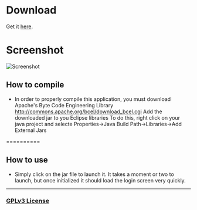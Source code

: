 Download
==========

Get it [here](https://github.com/Hu6/VestaClient/raw/master/VestaClient0.02.jar).

Screenshot
==========

![Screenshot](https://raw.github.com/Hu6/VestaClient/master/Screenshot.png)

How to compile
-------------------------------
* In order to properly compile this application, you must download Apache's Byte Code Engineering Library 
http://commons.apache.org/bcel/download_bcel.cgi
Add the downloaded jar to you Eclipse libraries
To do this, right click on your java project and selecte Properties->Java Build Path->Libraries->Add External Jars

==========

How to use
------------
* Simply click on the jar file to launch it. It takes a moment or two to launch, but once initialized it should load the login screen very quickly.

***

### [GPLv3 License](http://www.gnu.org/licenses/gpl.txt)